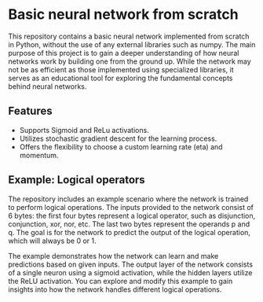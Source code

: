 # Basic neural network from scratch

This repository contains a basic neural network implemented from scratch in Python, without the use of any external libraries such as numpy. The main purpose of this project is to gain a deeper understanding of how neural networks work by building one from the ground up. While the network may not be as efficient as those implemented using specialized libraries, it serves as an educational tool for exploring the fundamental concepts behind neural networks.

## Features
* Supports Sigmoid and ReLu activations.
* Utilizes stochastic gradient descent for the learning process.
* Offers the flexibility to choose a custom learning rate (eta) and momentum.

## Example: Logical operators
The repository includes an example scenario where the network is trained to perform logical operations. The inputs provided to the network consist of 6 bytes: the first four bytes represent a logical operator, such as disjunction, conjunction, xor, nor, etc. The last two bytes represent the operands p and q. The goal is for the network to predict the output of the logical operation, which will always be 0 or 1.

The example demonstrates how the network can learn and make predictions based on given inputs. The output layer of the network consists of a single neuron using a sigmoid activation, while the hidden layers utilize the ReLU activation. You can explore and modify this example to gain insights into how the network handles different logical operations.
